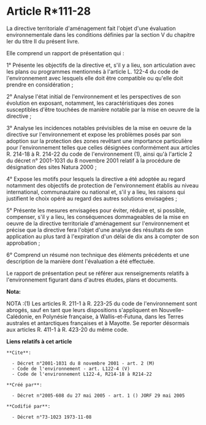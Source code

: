 # Article R*111-28

La directive territoriale d'aménagement fait l'objet d'une évaluation environnementale dans les conditions définies par la
section V du chapitre Ier du titre II du présent livre.

Elle comprend un rapport de présentation qui :

1° Présente les objectifs de la directive et, s'il y a lieu, son articulation avec les plans ou programmes mentionnés à
l'article L. 122-4 du code de l'environnement avec lesquels elle doit être compatible ou qu'elle doit prendre en
considération ;

2° Analyse l'état initial de l'environnement et les perspectives de son évolution en exposant, notamment, les
caractéristiques des zones susceptibles d'être touchées de manière notable par la mise en oeuvre de la directive ;

3° Analyse les incidences notables prévisibles de la mise en oeuvre de la directive sur l'environnement et expose les
problèmes posés par son adoption sur la protection des zones revêtant une importance particulière pour l'environnement telles
que celles désignées conformément aux articles R. 214-18 à R. 214-22 du code de l'environnement (1), ainsi qu'à l'article 2
du décret n° 2001-1031 du 8 novembre 2001 relatif à la procédure de désignation des sites Natura 2000 ;

4° Expose les motifs pour lesquels la directive a été adoptée au regard notamment des objectifs de protection de
l'environnement établis au niveau international, communautaire ou national et, s'il y a lieu, les raisons qui justifient le
choix opéré au regard des autres solutions envisagées ;

5° Présente les mesures envisagées pour éviter, réduire et, si possible, compenser, s'il y a lieu, les conséquences
dommageables de la mise en oeuvre de la directive territoriale d'aménagement sur l'environnement et précise que la directive
fera l'objet d'une analyse des résultats de son application au plus tard à l'expiration d'un délai de dix ans à compter de
son approbation ;

6° Comprend un résumé non technique des éléments précédents et une description de la manière dont l'évaluation a été
effectuée.

Le rapport de présentation peut se référer aux renseignements relatifs à l'environnement figurant dans d'autres études, plans
et documents.

**Nota:**

NOTA :(1) Les articles R. 211-1 à R. 223-25 du code de l'environnement sont abrogés, sauf en tant que leurs dispositions
s'appliquent en Nouvelle-Calédonie, en Polynésie française, à Wallis-et-Futuna, dans les Terres australes et antarctiques
françaises et à Mayotte. Se reporter désormais aux articles R. 411-1 à R. 423-20 du même code.

**Liens relatifs à cet article**

	**Cite**:

	  - Décret n°2001-1031 du 8 novembre 2001 - art. 2 (M)
	  - Code de l'environnement - art. L122-4 (V)
	  - Code de l'environnement L122-4, R214-18 à R214-22

	**Créé par**:

	  - Décret n°2005-608 du 27 mai 2005 - art. 1 () JORF 29 mai 2005

	**Codifié par**:

	  - Décret n°73-1023 1973-11-08
